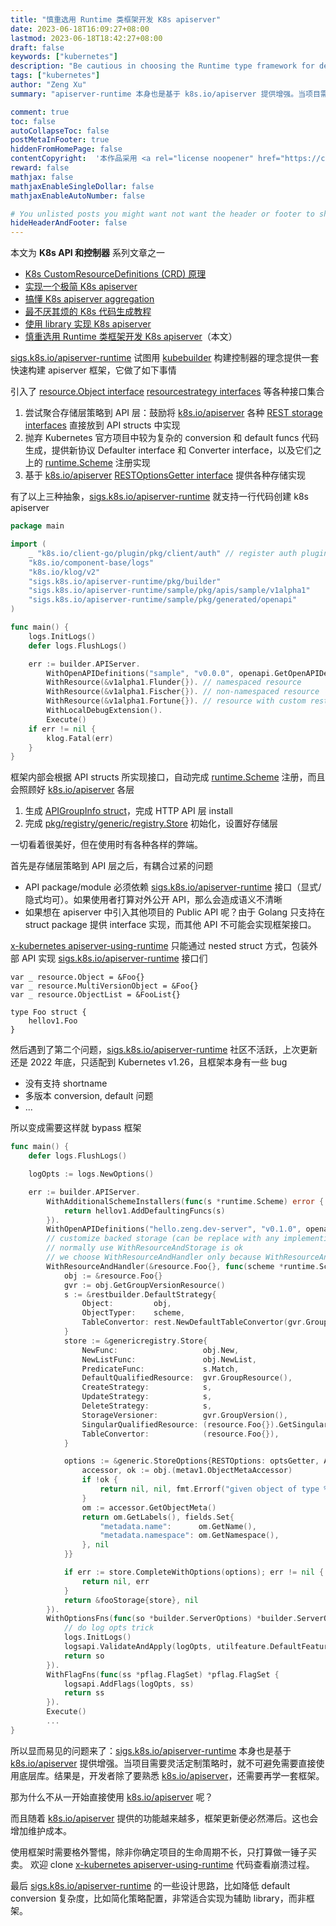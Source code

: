 ```yaml
---
title: "慎重选用 Runtime 类框架开发 K8s apiserver"
date: 2023-06-18T16:09:27+08:00
lastmod: 2023-06-18T18:42:27+08:00
draft: false
keywords: ["kubernetes"]
description: "Be cautious in choosing the Runtime type framework for developing K8s apiserver"
tags: ["kubernetes"]
author: "Zeng Xu"
summary: "apiserver-runtime 本身也是基于 k8s.io/apiserver 提供增强。当项目需要灵活定制策略时，就不可避免需要直接使用底层库。结果是，开发者除了要熟悉 k8s.io 库，还需要再学一套框架。那为什么不从一开始直接使用 k8s.io/apiserver？"

comment: true
toc: false
autoCollapseToc: false
postMetaInFooter: true
hiddenFromHomePage: false
contentCopyright:  '本作品采用 <a rel="license noopener" href="https://creativecommons.org/licenses/by-nc-nd/4.0/" target="_blank">知识共享署名-非商业性使用-禁止演绎 4.0 国际许可协议</a> 进行许可，转载时请注明原文链接。'    
reward: false
mathjax: false
mathjaxEnableSingleDollar: false
mathjaxEnableAutoNumber: false

# You unlisted posts you might want not want the header or footer to show
hideHeaderAndFooter: false
---
```


<!-- 系列链接 -->
[K8s CustomResourceDefinitions (CRD) 原理]: ../2023-k8s-api-by-crd
[实现一个极简 K8s apiserver]: ../2023-k8s-apiserver-from-scratch
[搞懂 K8s apiserver aggregation]: ../2023-k8s-apiserver-aggregation-internals
[最不厌其烦的 K8s 代码生成教程]: ../2023-k8s-api-codegen
[使用 library 实现 K8s apiserver]: ../2023-k8s-apiserver-using-library
[慎重选用 Runtime 类框架开发 K8s apiserver]: ../2023-k8s-apiserver-avoid-using-runtime

本文为 **K8s API 和控制器** 系列文章之一
- [K8s CustomResourceDefinitions (CRD) 原理]
- [实现一个极简 K8s apiserver]
- [搞懂 K8s apiserver aggregation]
- [最不厌其烦的 K8s 代码生成教程]
- [使用 library 实现 K8s apiserver]
- [慎重选用 Runtime 类框架开发 K8s apiserver]（本文）

[sigs.k8s.io/apiserver-runtime] 试图用 [kubebuilder] 构建控制器的理念提供一套快速构建 apiserver 框架，它做了如下事情

引入了 [resource.Object interface] [resourcestrategy interfaces] 等各种接口集合
1. 尝试聚合存储层策略到 API 层：鼓励将 [k8s.io/apiserver] 各种 [REST storage interfaces] 直接放到 API structs 中实现
2. 抛弃 Kubernetes 官方项目中较为复杂的 conversion 和 default funcs 代码生成，提供新协议 Defaulter interface 和 Converter interface，以及它们之上的 [runtime.Scheme] 注册实现
3. 基于 [k8s.io/apiserver] [RESTOptionsGetter interface] 提供各种存储实现

有了以上三种抽象，[sigs.k8s.io/apiserver-runtime] 就支持一行代码创建 k8s apiserver

```go
package main

import (
	_ "k8s.io/client-go/plugin/pkg/client/auth" // register auth plugins
	"k8s.io/component-base/logs"
	"k8s.io/klog/v2"
	"sigs.k8s.io/apiserver-runtime/pkg/builder"
	"sigs.k8s.io/apiserver-runtime/sample/pkg/apis/sample/v1alpha1"
	"sigs.k8s.io/apiserver-runtime/sample/pkg/generated/openapi"
)

func main() {
	logs.InitLogs()
	defer logs.FlushLogs()

	err := builder.APIServer.
		WithOpenAPIDefinitions("sample", "v0.0.0", openapi.GetOpenAPIDefinitions).
		WithResource(&v1alpha1.Flunder{}). // namespaced resource
		WithResource(&v1alpha1.Fischer{}). // non-namespaced resource
		WithResource(&v1alpha1.Fortune{}). // resource with custom rest.Storage implementation
		WithLocalDebugExtension().
		Execute()
	if err != nil {
		klog.Fatal(err)
	}
}
```

框架内部会根据 API structs 所实现接口，自动完成 [runtime.Scheme] 注册，而且会照顾好 [k8s.io/apiserver] 各层
1. 生成 [APIGroupInfo struct]，完成 HTTP API 层 install
2. 完成 [pkg/registry/generic/registry.Store] 初始化，设置好存储层

一切看着很美好，但在使用时有各种各样的弊端。

首先是存储层策略到 API 层之后，有耦合过紧的问题
- API package/module 必须依赖 [sigs.k8s.io/apiserver-runtime] 接口（显式/隐式均可）。如果使用者打算对外公开 API，那么会造成语义不清晰
- 如果想在 apiserver 中引入其他项目的 Public API 呢？由于 Golang 只支持在 struct package 提供 interface 实现，而其他 API 不可能会实现框架接口。

[x-kubernetes apiserver-using-runtime] 只能通过 nested struct 方式，包装外部 API 实现 [sigs.k8s.io/apiserver-runtime] 接口们

    var _ resource.Object = &Foo{}
    var _ resource.MultiVersionObject = &Foo{}
    var _ resource.ObjectList = &FooList{}

    type Foo struct {
	    hellov1.Foo
    }

然后遇到了第二个问题，[sigs.k8s.io/apiserver-runtime] 社区不活跃，上次更新还是 2022 年底，只适配到 Kubernetes v1.26，且框架本身有一些 bug
- 没有支持 shortname
- 多版本 conversion, default 问题
- ...

所以变成需要这样就 bypass 框架

```go
func main() {
    defer logs.FlushLogs()

    logOpts := logs.NewOptions()

    err := builder.APIServer.
        WithAdditionalSchemeInstallers(func(s *runtime.Scheme) error {
            return hellov1.AddDefaultingFuncs(s)
        }).
        WithOpenAPIDefinitions("hello.zeng.dev-server", "v0.1.0", openapi.GetOpenAPIDefinitions).
        // customize backed storage (can be replace with any implemention instead of etcd
        // normally use WithResourceAndStorage is ok
        // we choose WithResourceAndHandler only because WithResourceAndStorage don't support shortNames
        WithResourceAndHandler(&resource.Foo{}, func(scheme *runtime.Scheme, optsGetter generic.RESTOptionsGetter) (rest.Storage, error) {
            obj := &resource.Foo{}
            gvr := obj.GetGroupVersionResource()
            s := &restbuilder.DefaultStrategy{
                Object:         obj,
                ObjectTyper:    scheme,
                TableConvertor: rest.NewDefaultTableConvertor(gvr.GroupResource()),
            }
            store := &genericregistry.Store{
                NewFunc:                   obj.New,
                NewListFunc:               obj.NewList,
                PredicateFunc:             s.Match,
                DefaultQualifiedResource:  gvr.GroupResource(),
                CreateStrategy:            s,
                UpdateStrategy:            s,
                DeleteStrategy:            s,
                StorageVersioner:          gvr.GroupVersion(),
                SingularQualifiedResource: (resource.Foo{}).GetSingularQualifiedResource(),
                TableConvertor:            (resource.Foo{}),
            }

            options := &generic.StoreOptions{RESTOptions: optsGetter, AttrFunc: func(obj runtime.Object) (labels.Set, fields.Set, error) {
                accessor, ok := obj.(metav1.ObjectMetaAccessor)
                if !ok {
                    return nil, nil, fmt.Errorf("given object of type %T does implements metav1.ObjectMetaAccessor", obj)
                }
                om := accessor.GetObjectMeta()
                return om.GetLabels(), fields.Set{
                    "metadata.name":      om.GetName(),
                    "metadata.namespace": om.GetNamespace(),
                }, nil
            }}

            if err := store.CompleteWithOptions(options); err != nil {
                return nil, err
            }
            return &fooStorage{store}, nil
        }).
        WithOptionsFns(func(so *builder.ServerOptions) *builder.ServerOptions {
            // do log opts trick
            logs.InitLogs()
            logsapi.ValidateAndApply(logOpts, utilfeature.DefaultFeatureGate)
            return so
        }).
        WithFlagFns(func(ss *pflag.FlagSet) *pflag.FlagSet {
            logsapi.AddFlags(logOpts, ss)
            return ss
        }).
        Execute()
        ...
}
```

所以显而易见的问题来了：[sigs.k8s.io/apiserver-runtime] 本身也是基于 [k8s.io/apiserver] 提供增强。当项目需要灵活定制策略时，就不可避免需要直接使用底层库。结果是，开发者除了要熟悉 [k8s.io/apiserver]，还需要再学一套框架。

那为什么不从一开始直接使用 [k8s.io/apiserver] 呢？

而且随着 [k8s.io/apiserver] 提供的功能越来越多，框架更新便必然滞后。这也会增加维护成本。

使用框架时需要格外警惕，除非你确定项目的生命周期不长，只打算做一锤子买卖。
欢迎 clone [x-kubernetes apiserver-using-runtime] 代码查看崩溃过程。

最后 [sigs.k8s.io/apiserver-runtime] 的一些设计思路，比如降低 default conversion 复杂度，比如简化策略配置，非常适合实现为辅助 library，而非框架。

[REST storage interfaces]: https://github.com/kubernetes/apiserver/blob/0d8046157b1b4d137b6d9f84d9f9edb332c72890/pkg/registry/rest/rest.go
[pkg/registry/generic/registry.Store]: https://github.com/kubernetes/apiserver/blob/44fa6d28d5b3c41637871486ba3ffaf3a2407632/pkg/registry/generic/registry/store.go#L97
[APIGroupInfo struct]: https://github.com/kubernetes/apiserver/blob/1bf7d4daedf7f3a9c31f4922a41a76d1dfa16436/pkg/server/genericapiserver.go#L67-L95
[resource.Object interface]: https://github.com/kubernetes-sigs/apiserver-runtime/blob/33c90185692756252ad3e36c5a940167d0de8f41/pkg/builder/resource/types.go#L30
[resourcestrategy interfaces]: https://github.com/kubernetes-sigs/apiserver-runtime/blob/main/pkg/builder/resource/resourcestrategy/interface.go
[RESTOptionsGetter interface]: https://github.com/kubernetes/apiserver/blob/1bf7d4daedf7f3a9c31f4922a41a76d1dfa16436/pkg/registry/generic/options.go#L46

[k8s.io/apiserver]: https://github.com/kubernetes/apiserver
[runtime.Scheme]: https://github.com/kubernetes/apimachinery/blob/6b1428efc73348cc1c33935f3a39ab0f2f01d23d/pkg/runtime/scheme.go#L46
[sigs.k8s.io/apiserver-runtime]: https://github.com/kubernetes-sigs/apiserver-runtime
[kubebuilder]: https://github.com/kubernetes-sigs/kubebuilder


[x-kubernetes]: https://github.com/phosae/x-kubernetes
[x-kubernetes apiserver-using-runtime]: https://github.com/phosae/x-kubernetes/tree/9ef420db82a406039aa944d2504a41e5525b1ec0/api-aggregation-runtime